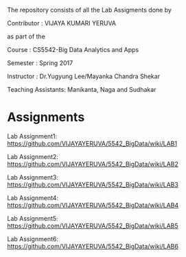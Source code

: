 The repository consists of all the Lab Assigments done by

Contributor : VIJAYA KUMARI YERUVA

as part of the

Course : CS5542-Big Data Analytics and Apps

Semester : Spring 2017

Instructor : Dr.Yugyung Lee/Mayanka Chandra Shekar

Teaching Assistants: Manikanta, Naga and Sudhakar


# Assignments

Lab Assignment1: https://github.com/VIJAYAYERUVA/5542_BigData/wiki/LAB1

Lab Assignment2: https://github.com/VIJAYAYERUVA/5542_BigData/wiki/LAB2

Lab Assignment3: https://github.com/VIJAYAYERUVA/5542_BigData/wiki/LAB3

Lab Assignment4: https://github.com/VIJAYAYERUVA/5542_BigData/wiki/LAB4

Lab Assignment5: https://github.com/VIJAYAYERUVA/5542_BigData/wiki/LAB5

Lab Assignment6: https://github.com/VIJAYAYERUVA/5542_BigData/wiki/LAB6
